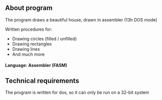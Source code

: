 About program
--------------------
The program draws a beautiful house, drawn in assembler (13h DOS mode)

Written procedures for:
+ Drawing circles (filled / unfilled)
+ Drawing rectangles
+ Drawing lines
+ And much more

#### Language: Assembler (FASM)

Technical requirements
--------------------
The program is written for dos, so it can only be run on a 32-bit system
